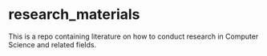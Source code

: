 # research_materials
This is a repo containing literature on how to conduct research in Computer Science and related fields.
